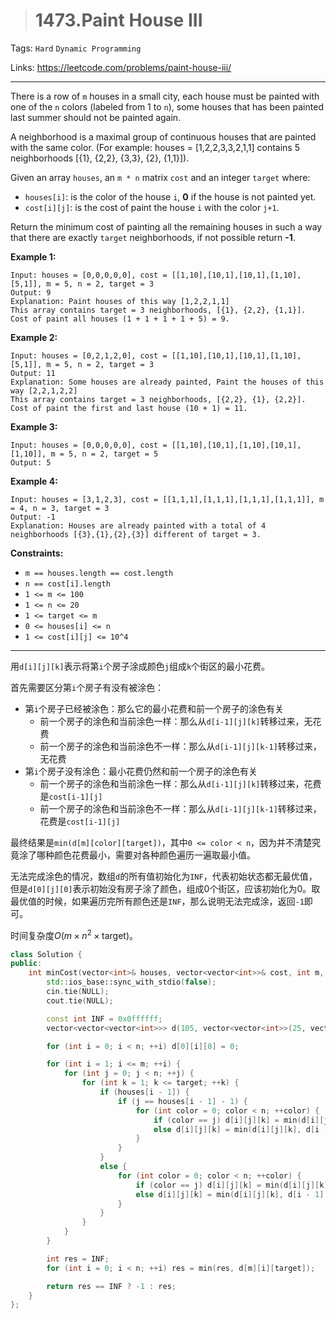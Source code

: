 > # 1473.Paint House III

Tags: `Hard` `Dynamic Programming`

Links: https://leetcode.com/problems/paint-house-iii/

-----

There is a row of `m` houses in a small city, each house must be painted with one of the `n` colors (labeled from 1 to `n`), some houses that has been painted last summer should not be painted again.

A neighborhood is a maximal group of continuous houses that are painted with the same color. (For example: houses = [1,2,2,3,3,2,1,1] contains 5 neighborhoods [{1}, {2,2}, {3,3}, {2}, {1,1}]).

Given an array `houses`, an `m * n` matrix `cost` and an integer `target` where:

- `houses[i]`: is the color of the house `i`, **0** if the house is not painted yet.
- `cost[i][j]`: is the cost of paint the house `i` with the color `j+1`.

Return the minimum cost of painting all the remaining houses in such a way that there are exactly `target` neighborhoods, if not possible return **-1**.

 

**Example 1:**

```
Input: houses = [0,0,0,0,0], cost = [[1,10],[10,1],[10,1],[1,10],[5,1]], m = 5, n = 2, target = 3
Output: 9
Explanation: Paint houses of this way [1,2,2,1,1]
This array contains target = 3 neighborhoods, [{1}, {2,2}, {1,1}].
Cost of paint all houses (1 + 1 + 1 + 1 + 5) = 9.
```

**Example 2:**

```
Input: houses = [0,2,1,2,0], cost = [[1,10],[10,1],[10,1],[1,10],[5,1]], m = 5, n = 2, target = 3
Output: 11
Explanation: Some houses are already painted, Paint the houses of this way [2,2,1,2,2]
This array contains target = 3 neighborhoods, [{2,2}, {1}, {2,2}]. 
Cost of paint the first and last house (10 + 1) = 11.
```

**Example 3:**

```
Input: houses = [0,0,0,0,0], cost = [[1,10],[10,1],[1,10],[10,1],[1,10]], m = 5, n = 2, target = 5
Output: 5
```

**Example 4:**

```
Input: houses = [3,1,2,3], cost = [[1,1,1],[1,1,1],[1,1,1],[1,1,1]], m = 4, n = 3, target = 3
Output: -1
Explanation: Houses are already painted with a total of 4 neighborhoods [{3},{1},{2},{3}] different of target = 3.
```

 

**Constraints:**

- `m == houses.length == cost.length`
- `n == cost[i].length`
- `1 <= m <= 100`
- `1 <= n <= 20`
- `1 <= target <= m`
- `0 <= houses[i] <= n`
- `1 <= cost[i][j] <= 10^4`

-----

用`d[i][j][k]`表示将第`i`个房子涂成颜色`j`组成`k`个街区的最小花费。

首先需要区分第`i`个房子有没有被涂色：

* 第`i`个房子已经被涂色：那么它的最小花费和前一个房子的涂色有关
  * 前一个房子的涂色和当前涂色一样：那么从`d[i-1][j][k]`转移过来，无花费
  * 前一个房子的涂色和当前涂色不一样：那么从`d[i-1][j][k-1]`转移过来，无花费
* 第`i`个房子没有涂色：最小花费仍然和前一个房子的涂色有关
  * 前一个房子的涂色和当前涂色一样：那么从`d[i-1][j][k]`转移过来，花费是`cost[i-1][j]`
  * 前一个房子的涂色和当前涂色不一样：那么从`d[i-1][j][k-1]`转移过来，花费是`cost[i-1][j]`

最终结果是`min(d[m][color][target])`，其中`0 <= color < n`，因为并不清楚究竟涂了哪种颜色花费最小，需要对各种颜色遍历一遍取最小值。

无法完成涂色的情况，数组`d`的所有值初始化为`INF`，代表初始状态都无最优值，但是`d[0][j][0]`表示初始没有房子涂了颜色，组成0个街区，应该初始化为0。取最优值的时候，如果遍历完所有颜色还是`INF`，那么说明无法完成涂，返回`-1`即可。

时间复杂度$O(m \times n^2 \times \text{target})$。

```c++
class Solution {
public:
    int minCost(vector<int>& houses, vector<vector<int>>& cost, int m, int n, int target) {
        std::ios_base::sync_with_stdio(false);
		cin.tie(NULL);
		cout.tie(NULL);

		const int INF = 0x0ffffff;
		vector<vector<vector<int>>> d(105, vector<vector<int>>(25, vector<int>(target + 5, INF)));

		for (int i = 0; i < n; ++i) d[0][i][0] = 0;

		for (int i = 1; i <= m; ++i) {
			for (int j = 0; j < n; ++j) {
				for (int k = 1; k <= target; ++k) {
					if (houses[i - 1]) { 
						if (j == houses[i - 1] - 1) {
							for (int color = 0; color < n; ++color) {
								if (color == j) d[i][j][k] = min(d[i][j][k], d[i - 1][color][k]);
								else d[i][j][k] = min(d[i][j][k], d[i - 1][color][k - 1]);
							}
						}
					}
					else {
						for (int color = 0; color < n; ++color) {
							if (color == j) d[i][j][k] = min(d[i][j][k], d[i - 1][color][k] + cost[i - 1][j]);
							else d[i][j][k] = min(d[i][j][k], d[i - 1][color][k - 1] + cost[i - 1][j]);
						}
					}
				}
			}
		} 

		int res = INF;
		for (int i = 0; i < n; ++i) res = min(res, d[m][i][target]);

		return res == INF ? -1 : res;
    }
};
```

